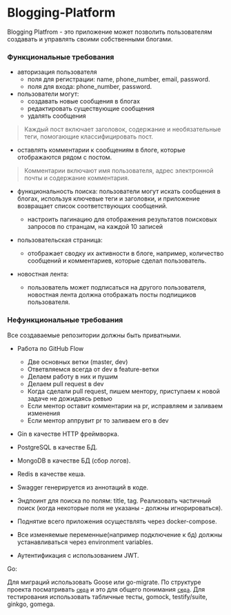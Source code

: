 # Blogging-Platform

Blogging Platfrom - это приложение может позволить пользователям создавать и управлять своими собственными блогами. 

### Функциональные требования

- авторизация пользователя
  * поля для регистрации: name, phone_number, email, password.
  * поля для входа: phone_number, password.
- пользователи могут:
  * создавать новые сообщения в блогах
  * редактировать существующие сообщения
  * удалять сообщения
 
> Каждый пост включает заголовок, содержание и необязательные теги, помогающие классифицировать пост. 

  * оставлять комментарии к сообщениям в блоге, которые отображаются рядом с постом. 

> Комментарии включают имя пользователя, адрес электронной почты и содержание комментария.

- функциональность поиска: пользователи могут искать сообщения в блогах, используя ключевые теги и заголовки, и приложение возвращает список соответствующих сообщений.

  * настроить пагинацию для отображения результатов поисковых запросов по странцам, на каждой 10 записей
  
- пользовательская страница: 
  * отображает сводку их активности в блоге, например, количество сообщений и комментариев, которые сделал пользователь.
  
- новостная лента:
  * пользователь может подписаться на другого пользователя, новостная лента должна отображать посты подпищиков пользователя.
  
 ### Нефункциональные требования
 
 Все создаваемые репозитории должны быть приватными.

- Работа по GitHub Flow
  * Две основных ветки (master, dev)
  * Ответвляемся всегда от dev в feature-ветки
  * Делаем работу в них и пушим
  * Делаем pull request в dev
  * Когда сделали pull request, пишем ментору, приступаем к новой задаче не дожидаясь ревью
  * Если ментор оставит комментарии на pr, исправляем и заливаем изменения
  * Если ментор аппрувит pr то заливаем его в dev

- Gin в качестве HTTP фреймворка.
- PostgreSQL в качестве БД.
- MongoDB в качестве БД (сбор логов).
- Redis в качестве кеша.
- Swagger генерируется из аннотаций в коде.

- Эндпоинт для поиска по полям: title, tag. Реализовать частичный поиск (когда некоторые поля не указаны - должны игнорироваться).
- Поднятие всего приложения осуществлять через docker-compose.
- Все изменяемые переменные(например подключение к бд) должны устанавливаться через environment variables.
- Аутентификация с использованием JWT.

Go:

Для миграций использовать Goose или go-migrate.
По структуре проекта посматривать [`сюда`](https://github.com/golang-standards/project-layout) и это для общего понимания [`сюда`](https://www.google.com/search?q=%D1%87%D0%B8%D1%81%D1%82%D0%B0%D1%8F+%D0%B0%D1%80%D1%85%D0%B8%D1%82%D0%B5%D0%BA%D1%82%D1%83%D1%80%D0%B0+golang&source=lnms&tbm=vid&sa=X&ved=2ahUKEwj9xKvtnr_9AhXCgv0HHePIDSoQ_AUoAnoECAEQBA&biw=1536&bih=746&dpr=1.25#fpstate=ive&vld=cid:194c8769,vid:V6lQG6d5LgU).
Для тестирования использовать табличные тесты, gomock, testify/suite, ginkgo, gomega.
